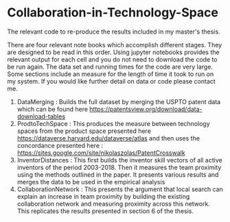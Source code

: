# Collaboration-in-Technology-Space

The relevant code to re-produce the results included in my master's thesis.

There are four relevant note books which accomplish different stages. They are designed to be read in this order. Using
jupyter notebooks provides the relevant output for each cell and you do not need to download the code to be run again. The data set and running times for the code are very large. Some sections include an measure for the length of time it took to run on my system. If you would like further detail on data or code please contact me.

  1) DataMerging : Builds the full dataset by merging the USPTO patent data which can be found here https://patentsview.org/download/data-download-tables
  2) ProdtoTechSpace : This produces the measure between technology spaces from the product space presented here https://dataverse.harvard.edu/dataverse/atlas and then uses the concordance presented here : https://sites.google.com/site/nikolaszolas/PatentCrosswalk
  3) InventorDistances : This first builds the inventor skill vectors of all active inventors of the period 2003-2018. Then it measures the team proximity using the methods outlined in the paper. It presents various results and merges the data to be used in the empirical analysis
  4) CollaborationNetwork : This presents the argument that local search can explain an increase in team proximity by building the existing collaboration network and measuring proximity across this network. This replicates the results presented in section 6 of the thesis.
